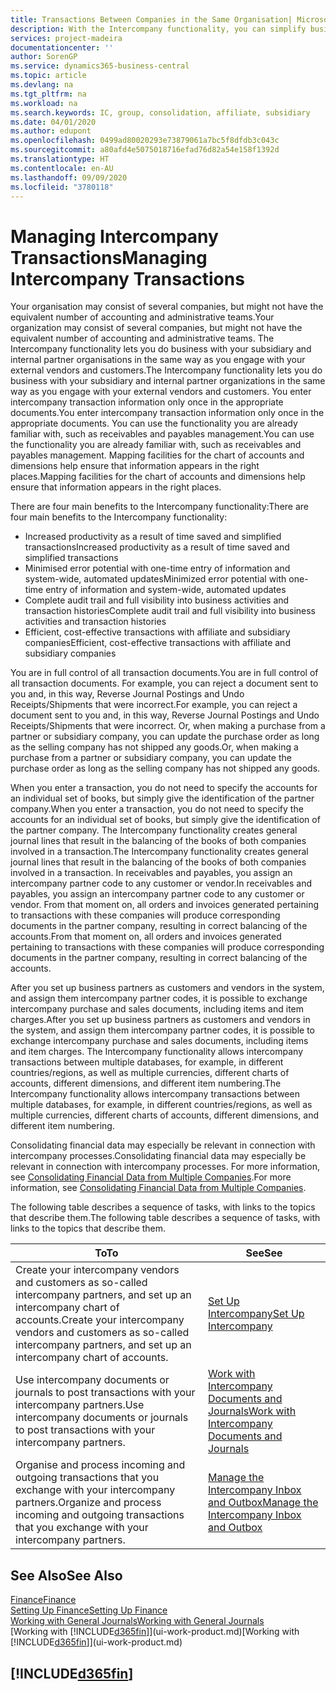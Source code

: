 ```yaml
---
title: Transactions Between Companies in the Same Organisation| Microsoft Docs
description: With the Intercompany functionality, you can simplify business processes and transactions between companies within the same organisation.
services: project-madeira
documentationcenter: ''
author: SorenGP
ms.service: dynamics365-business-central
ms.topic: article
ms.devlang: na
ms.tgt_pltfrm: na
ms.workload: na
ms.search.keywords: IC, group, consolidation, affiliate, subsidiary
ms.date: 04/01/2020
ms.author: edupont
ms.openlocfilehash: 0499ad80020293e73879061a7bc5f8dfdb3c043c
ms.sourcegitcommit: a80afd4e5075018716efad76d82a54e158f1392d
ms.translationtype: HT
ms.contentlocale: en-AU
ms.lasthandoff: 09/09/2020
ms.locfileid: "3780118"
---
```

# <a name="managing-intercompany-transactions"></a><span data-ttu-id="f0dfa-103">Managing Intercompany Transactions</span><span class="sxs-lookup"><span data-stu-id="f0dfa-103">Managing Intercompany Transactions</span></span>
<span data-ttu-id="f0dfa-104">Your organisation may consist of several companies, but might not have the equivalent number of accounting and administrative teams.</span><span class="sxs-lookup"><span data-stu-id="f0dfa-104">Your organization may consist of several companies, but might not have the equivalent number of accounting and administrative teams.</span></span> <span data-ttu-id="f0dfa-105">The Intercompany functionality lets you do business with your subsidiary and internal partner organisations in the same way as you engage with your external vendors and customers.</span><span class="sxs-lookup"><span data-stu-id="f0dfa-105">The Intercompany functionality lets you do business with your subsidiary and internal partner organizations in the same way as you engage with your external vendors and customers.</span></span> <span data-ttu-id="f0dfa-106">You enter intercompany transaction information only once in the appropriate documents.</span><span class="sxs-lookup"><span data-stu-id="f0dfa-106">You enter intercompany transaction information only once in the appropriate documents.</span></span> <span data-ttu-id="f0dfa-107">You can use the functionality you are already familiar with, such as receivables and payables management.</span><span class="sxs-lookup"><span data-stu-id="f0dfa-107">You can use the functionality you are already familiar with, such as receivables and payables management.</span></span> <span data-ttu-id="f0dfa-108">Mapping facilities for the chart of accounts and dimensions help ensure that information appears in the right places.</span><span class="sxs-lookup"><span data-stu-id="f0dfa-108">Mapping facilities for the chart of accounts and dimensions help ensure that information appears in the right places.</span></span>  

<span data-ttu-id="f0dfa-109">There are four main benefits to the Intercompany functionality:</span><span class="sxs-lookup"><span data-stu-id="f0dfa-109">There are four main benefits to the Intercompany functionality:</span></span>  

- <span data-ttu-id="f0dfa-110">Increased productivity as a result of time saved and simplified transactions</span><span class="sxs-lookup"><span data-stu-id="f0dfa-110">Increased productivity as a result of time saved and simplified transactions</span></span>  
- <span data-ttu-id="f0dfa-111">Minimised error potential with one-time entry of information and system-wide, automated updates</span><span class="sxs-lookup"><span data-stu-id="f0dfa-111">Minimized error potential with one-time entry of information and system-wide, automated updates</span></span>  
- <span data-ttu-id="f0dfa-112">Complete audit trail and full visibility into business activities and transaction histories</span><span class="sxs-lookup"><span data-stu-id="f0dfa-112">Complete audit trail and full visibility into business activities and transaction histories</span></span>  
- <span data-ttu-id="f0dfa-113">Efficient, cost-effective transactions with affiliate and subsidiary companies</span><span class="sxs-lookup"><span data-stu-id="f0dfa-113">Efficient, cost-effective transactions with affiliate and subsidiary companies</span></span>  

<span data-ttu-id="f0dfa-114">You are in full control of all transaction documents.</span><span class="sxs-lookup"><span data-stu-id="f0dfa-114">You are in full control of all transaction documents.</span></span> <span data-ttu-id="f0dfa-115">For example, you can reject a document sent to you and, in this way, Reverse Journal Postings and Undo Receipts/Shipments that were incorrect.</span><span class="sxs-lookup"><span data-stu-id="f0dfa-115">For example, you can reject a document sent to you and, in this way, Reverse Journal Postings and Undo Receipts/Shipments that were incorrect.</span></span> <span data-ttu-id="f0dfa-116">Or, when making a purchase from a partner or subsidiary company, you can update the purchase order as long as the selling company has not shipped any goods.</span><span class="sxs-lookup"><span data-stu-id="f0dfa-116">Or, when making a purchase from a partner or subsidiary company, you can update the purchase order as long as the selling company has not shipped any goods.</span></span>  

<span data-ttu-id="f0dfa-117">When you enter a transaction, you do not need to specify the accounts for an individual set of books, but simply give the identification of the partner company.</span><span class="sxs-lookup"><span data-stu-id="f0dfa-117">When you enter a transaction, you do not need to specify the accounts for an individual set of books, but simply give the identification of the partner company.</span></span> <span data-ttu-id="f0dfa-118">The Intercompany functionality creates general journal lines that result in the balancing of the books of both companies involved in a transaction.</span><span class="sxs-lookup"><span data-stu-id="f0dfa-118">The Intercompany functionality creates general journal lines that result in the balancing of the books of both companies involved in a transaction.</span></span> <span data-ttu-id="f0dfa-119">In receivables and payables, you assign an intercompany partner code to any customer or vendor.</span><span class="sxs-lookup"><span data-stu-id="f0dfa-119">In receivables and payables, you assign an intercompany partner code to any customer or vendor.</span></span> <span data-ttu-id="f0dfa-120">From that moment on, all orders and invoices generated pertaining to transactions with these companies will produce corresponding documents in the partner company, resulting in correct balancing of the accounts.</span><span class="sxs-lookup"><span data-stu-id="f0dfa-120">From that moment on, all orders and invoices generated pertaining to transactions with these companies will produce corresponding documents in the partner company, resulting in correct balancing of the accounts.</span></span>  

 <span data-ttu-id="f0dfa-121">After you set up business partners as customers and vendors in the system, and assign them intercompany partner codes, it is possible to exchange intercompany purchase and sales documents, including items and item charges.</span><span class="sxs-lookup"><span data-stu-id="f0dfa-121">After you set up business partners as customers and vendors in the system, and assign them intercompany partner codes, it is possible to exchange intercompany purchase and sales documents, including items and item charges.</span></span> <span data-ttu-id="f0dfa-122">The Intercompany functionality allows intercompany transactions between multiple databases, for example, in different countries/regions, as well as multiple currencies, different charts of accounts, different dimensions, and different item numbering.</span><span class="sxs-lookup"><span data-stu-id="f0dfa-122">The Intercompany functionality allows intercompany transactions between multiple databases, for example, in different countries/regions, as well as multiple currencies, different charts of accounts, different dimensions, and different item numbering.</span></span>  

<span data-ttu-id="f0dfa-123">Consolidating financial data may especially be relevant in connection with intercompany processes.</span><span class="sxs-lookup"><span data-stu-id="f0dfa-123">Consolidating financial data may especially be relevant in connection with intercompany processes.</span></span> <span data-ttu-id="f0dfa-124">For more information, see [Consolidating Financial Data from Multiple Companies](finance-consolidated-company-reporting.md).</span><span class="sxs-lookup"><span data-stu-id="f0dfa-124">For more information, see [Consolidating Financial Data from Multiple Companies](finance-consolidated-company-reporting.md).</span></span>

<span data-ttu-id="f0dfa-125">The following table describes a sequence of tasks, with links to the topics that describe them.</span><span class="sxs-lookup"><span data-stu-id="f0dfa-125">The following table describes a sequence of tasks, with links to the topics that describe them.</span></span>

 |<span data-ttu-id="f0dfa-126">To</span><span class="sxs-lookup"><span data-stu-id="f0dfa-126">To</span></span> |<span data-ttu-id="f0dfa-127">See</span><span class="sxs-lookup"><span data-stu-id="f0dfa-127">See</span></span>|
 |---|---|
 |<span data-ttu-id="f0dfa-128">Create your intercompany vendors and customers as so-called intercompany partners, and set up an intercompany chart of accounts.</span><span class="sxs-lookup"><span data-stu-id="f0dfa-128">Create your intercompany vendors and customers as so-called intercompany partners, and set up an intercompany chart of accounts.</span></span>|[<span data-ttu-id="f0dfa-129">Set Up Intercompany</span><span class="sxs-lookup"><span data-stu-id="f0dfa-129">Set Up Intercompany</span></span>](intercompany-how-setup.md)|
 |<span data-ttu-id="f0dfa-130">Use intercompany documents or journals to post transactions with your intercompany partners.</span><span class="sxs-lookup"><span data-stu-id="f0dfa-130">Use intercompany documents or journals to post transactions with your intercompany partners.</span></span>|[<span data-ttu-id="f0dfa-131">Work with Intercompany Documents and Journals</span><span class="sxs-lookup"><span data-stu-id="f0dfa-131">Work with Intercompany Documents and Journals</span></span>](intercompany-how-work-documents-journals.md)|
 |<span data-ttu-id="f0dfa-132">Organise and process incoming and outgoing transactions that you exchange with your intercompany partners.</span><span class="sxs-lookup"><span data-stu-id="f0dfa-132">Organize and process incoming and outgoing transactions that you exchange with your intercompany partners.</span></span>|[<span data-ttu-id="f0dfa-133">Manage the Intercompany Inbox and Outbox</span><span class="sxs-lookup"><span data-stu-id="f0dfa-133">Manage the Intercompany Inbox and Outbox</span></span>](intercompany-how-manage-intercompany-inbox.md)|

## <a name="see-also"></a><span data-ttu-id="f0dfa-134">See Also</span><span class="sxs-lookup"><span data-stu-id="f0dfa-134">See Also</span></span>
[<span data-ttu-id="f0dfa-135">Finance</span><span class="sxs-lookup"><span data-stu-id="f0dfa-135">Finance</span></span>](finance.md)  
[<span data-ttu-id="f0dfa-136">Setting Up Finance</span><span class="sxs-lookup"><span data-stu-id="f0dfa-136">Setting Up Finance</span></span>](finance-setup-finance.md)  
[<span data-ttu-id="f0dfa-137">Working with General Journals</span><span class="sxs-lookup"><span data-stu-id="f0dfa-137">Working with General Journals</span></span>](ui-work-general-journals.md)  
<span data-ttu-id="f0dfa-138">[Working with [!INCLUDE[d365fin](includes/d365fin_md.md)]](ui-work-product.md)</span><span class="sxs-lookup"><span data-stu-id="f0dfa-138">[Working with [!INCLUDE[d365fin](includes/d365fin_md.md)]](ui-work-product.md)</span></span>

## [!INCLUDE[d365fin](includes/free_trial_md.md)]  
